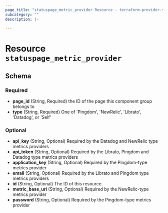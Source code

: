 ```yaml
---
page_title: "statuspage_metric_provider Resource - terraform-provider-statuspage"
subcategory: ""
description: |-
  
---
```


# Resource `statuspage_metric_provider`





## Schema

### Required

- **page_id** (String, Required) the ID of the page this component group belongs to
- **type** (String, Required) One of 'Pingdom', 'NewRelic', 'Librato', 'Datadog', or 'Self'

### Optional

- **api_key** (String, Optional) Required by the Datadog and NewRelic type metrics providers
- **api_token** (String, Optional) Required by the Librato, Pingdom and Datadog type metrics providers
- **application_key** (String, Optional) Required by the Pingdom-type metrics provider
- **email** (String, Optional) Required by the Librato and Pingdom type metrics providers
- **id** (String, Optional) The ID of this resource.
- **metric_base_uri** (String, Optional) Required by the NewRelic-type metrics provider
- **password** (String, Optional) Required by the Pingdom-type metrics provider


